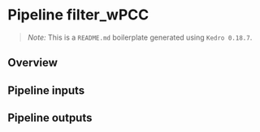# Pipeline filter_wPCC

> *Note:* This is a `README.md` boilerplate generated using `Kedro 0.18.7`.

## Overview

<!---
Please describe your modular pipeline here.
-->

## Pipeline inputs

<!---
The list of pipeline inputs.
-->

## Pipeline outputs

<!---
The list of pipeline outputs.
-->
